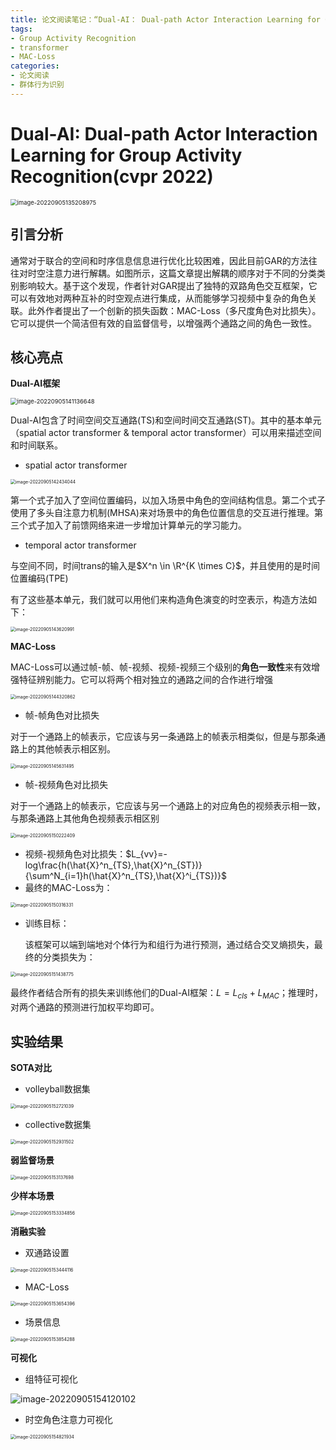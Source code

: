 ```yaml
---
title: 论文阅读笔记：“Dual-AI： Dual-path Actor Interaction Learning for Group Activity Recognition”
tags: 
- Group Activity Recognition
- transformer
- MAC-Loss
categories:
- 论文阅读
- 群体行为识别
---
```


# Dual-AI: Dual-path Actor Interaction Learning for Group Activity Recognition(cvpr 2022)



<img src="https://raw.githubusercontent.com/coelien/image-hosting/master/img/202209051352085.png" alt="image-20220905135208975" style="zoom: 67%;" />

## 引言分析

通常对于联合的空间和时序信息信息进行优化比较困难，因此目前GAR的方法往往对时空注意力进行解耦。如图所示，这篇文章提出解耦的顺序对于不同的分类类别影响较大。基于这个发现，作者针对GAR提出了独特的双路角色交互框架，它可以有效地对两种互补的时空观点进行集成，从而能够学习视频中复杂的角色关联。此外作者提出了一个创新的损失函数：MAC-Loss（多尺度角色对比损失）。它可以提供一个简洁但有效的自监督信号，以增强两个通路之间的角色一致性。

## 核心亮点

**Dual-AI框架**

<img src="https://raw.githubusercontent.com/coelien/image-hosting/master/img/202209051411714.png" alt="image-20220905141136648" style="zoom: 67%;" />

Dual-AI包含了时间空间交互通路(TS)和空间时间交互通路(ST)。其中的基本单元（spatial actor transformer & temporal actor transformer）可以用来描述空间和时间联系。

- spatial actor transformer

<img src="https://raw.githubusercontent.com/coelien/image-hosting/master/img/202209051424067.png" alt="image-20220905142434044" style="zoom:50%;" />

第一个式子加入了空间位置编码，以加入场景中角色的空间结构信息。第二个式子使用了多头自注意力机制(MHSA)来对场景中的角色位置信息的交互进行推理。第三个式子加入了前馈网络来进一步增加计算单元的学习能力。

- temporal actor transformer

与空间不同，时间trans的输入是$X^n \in \R^{K \times C}$，并且使用的是时间位置编码(TPE)

有了这些基本单元，我们就可以用他们来构造角色演变的时空表示，构造方法如下：

<img src="https://raw.githubusercontent.com/coelien/image-hosting/master/img/202209051436019.png" alt="image-20220905143620991" style="zoom:50%;" />

**MAC-Loss**

MAC-Loss可以通过帧-帧、帧-视频、视频-视频三个级别的**角色一致性**来有效增强特征辨别能力。它可以将两个相对独立的通路之间的合作进行增强

<img src="https://raw.githubusercontent.com/coelien/image-hosting/master/img/202209051443904.png" alt="image-20220905144320862" style="zoom:50%;" />

- 帧-帧角色对比损失

对于一个通路上的帧表示，它应该与另一条通路上的帧表示相类似，但是与那条通路上的其他帧表示相区别。

<img src="https://raw.githubusercontent.com/coelien/image-hosting/master/img/202209051456522.png" alt="image-20220905145631495" style="zoom:50%;" />

- 帧-视频角色对比损失

对于一个通路上的帧表示，它应该与另一个通路上的对应角色的视频表示相一致，与那条通路上其他角色视频表示相区别

<img src="https://raw.githubusercontent.com/coelien/image-hosting/master/img/202209051502432.png" alt="image-20220905150222409" style="zoom:50%;" />

- 视频-视频角色对比损失：$L_{vv}=-log\frac{h(\hat{X}^n_{TS},\hat{X}^n_{ST})}{\sum^N_{i=1}h(\hat{X}^n_{TS},\hat{X}^i_{TS})}$
- 最终的MAC-Loss为：

<img src="https://raw.githubusercontent.com/coelien/image-hosting/master/img/202209051503355.png" alt="image-20220905150316331" style="zoom:50%;" />

- 训练目标：

  该框架可以端到端地对个体行为和组行为进行预测，通过结合交叉熵损失，最终的分类损失为：

<img src="https://raw.githubusercontent.com/coelien/image-hosting/master/img/202209051514801.png" alt="image-20220905151438775" style="zoom:50%;" />

最终作者结合所有的损失来训练他们的Dual-AI框架：$L=L_{cls}+L_{MAC}$；推理时，对两个通路的预测进行加权平均即可。

## 实验结果

**SOTA对比**

- volleyball数据集

<img src="https://raw.githubusercontent.com/coelien/image-hosting/master/img/202209051527081.png" alt="image-20220905152721039" style="zoom:50%;" />

- collective数据集

<img src="https://raw.githubusercontent.com/coelien/image-hosting/master/img/202209051529537.png" alt="image-20220905152931502" style="zoom:50%;" />

**弱监督场景**

<img src="https://raw.githubusercontent.com/coelien/image-hosting/master/img/202209051531733.png" alt="image-20220905153137698" style="zoom:50%;" />

**少样本场景**

<img src="https://raw.githubusercontent.com/coelien/image-hosting/master/img/202209051533887.png" alt="image-20220905153334856" style="zoom:50%;" />

**消融实验**

- 双通路设置

<img src="https://raw.githubusercontent.com/coelien/image-hosting/master/img/202209051534144.png" alt="image-20220905153444116" style="zoom:50%;" />

- MAC-Loss

<img src="https://raw.githubusercontent.com/coelien/image-hosting/master/img/202209051536423.png" alt="image-20220905153654396" style="zoom:50%;" />

- 场景信息

<img src="https://raw.githubusercontent.com/coelien/image-hosting/master/img/202209051538312.png" alt="image-20220905153854288" style="zoom:50%;" />

**可视化**

- 组特征可视化

![image-20220905154120102](https://raw.githubusercontent.com/coelien/image-hosting/master/img/202209051541161.png)

- 时空角色注意力可视化

<img src="https://raw.githubusercontent.com/coelien/image-hosting/master/img/202209051548046.png" alt="image-20220905154821934" style="zoom:50%;" />
